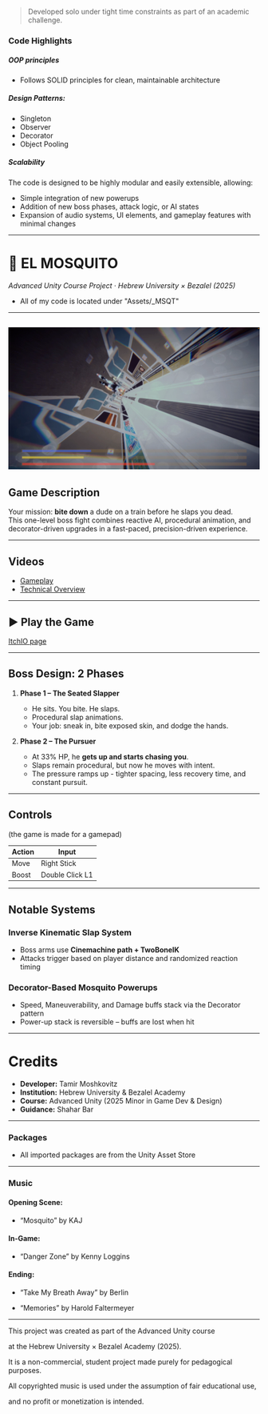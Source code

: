>  Developed solo under tight time constraints as part of an academic challenge.
### Code Highlights

##### OOP principles

- Follows SOLID principles for clean, maintainable architecture

##### Design Patterns:

- Singleton
- Observer
- Decorator
- Object Pooling
  
##### Scalability

The code is designed to be highly modular and easily extensible, allowing:
- Simple integration of new powerups
- Addition of new boss phases, attack logic, or AI states
- Expansion of audio systems, UI elements, and gameplay features with minimal changes

---
# 🦟 EL MOSQUITO

_Advanced Unity Course Project · Hebrew University × Bezalel (2025)_

- All of my code is located under "Assets/_MSQT"
---
![Gameplay](Assets/_MSQT/ScreenShots/GamePlayScreenShot.png)
---

## Game Description

Your mission: **bite down** a dude on a train before he slaps you dead.  
This one-level boss fight combines reactive AI, procedural animation, and decorator-driven upgrades in a fast-paced, precision-driven experience.

---

## Videos

- [Gameplay](https://youtu.be/Kp4RKf0lAo8)  
- [Technical Overview](https://drive.google.com/file/d/1Un0tSdOGo83M4Yo-Xscyc99jX-QyVUVX/view?usp=sharing)

---


## ▶ Play the Game

[ItchIO page](https://tamirmoshko.itch.io/el-mosquito)

---

## Boss Design: 2 Phases

1. **Phase 1 – The Seated Slapper**  
   - He sits. You bite. He slaps.  
   - Procedural slap animations.  
   - Your job: sneak in, bite exposed skin, and dodge the hands.

2. **Phase 2 – The Pursuer**  
   - At 33% HP, he **gets up and starts chasing you**.  
   - Slaps remain procedural, but now he moves with intent.  
   - The pressure ramps up - tighter spacing, less recovery time, and constant pursuit.

---

## Controls
(the game is made for a gamepad)

| Action       | Input                |
|--------------|----------------------|
| Move         | Right Stick          |
| Boost        | Double Click L1      |

---

## Notable Systems

### Inverse Kinematic Slap System  
- Boss arms use **Cinemachine path + TwoBoneIK**  
- Attacks trigger based on player distance and randomized reaction timing

### Decorator-Based Mosquito Powerups
- Speed, Maneuverability, and Damage buffs stack via the Decorator pattern  
- Power-up stack is reversible – buffs are lost when hit

---

# Credits

- **Developer:** Tamir Moshkovitz  
- **Institution:** Hebrew University & Bezalel Academy  
- **Course:** Advanced Unity (2025 Minor in Game Dev & Design)
- **Guidance:** Shahar Bar

---
### Packages

- All imported packages are from the Unity Asset Store

---
### Music

#### Opening Scene:

- “Mosquito​” by KAJ

#### In-Game:

- “Danger Zone” by Kenny Loggins

#### Ending:

- “Take My Breath Away” by Berlin

- “Memories”  by Harold Faltermeyer​

---

This project was created as part of the Advanced Unity course

at the Hebrew University × Bezalel Academy (2025).

It is a non-commercial, student project made purely for pedagogical purposes.

All copyrighted music is used under the assumption of fair educational use,

and no profit or monetization is intended.

